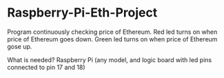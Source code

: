 # Raspberry-Pi-Eth-Project

Program continuously checking price of Ethereum.
Red led turns on when price of Ethereum goes down.
Green led turns on when price of Ethereum gose up.

What is needed?
Raspberry Pi (any model, and logic board with led pins connected to pin 17 and 18)
